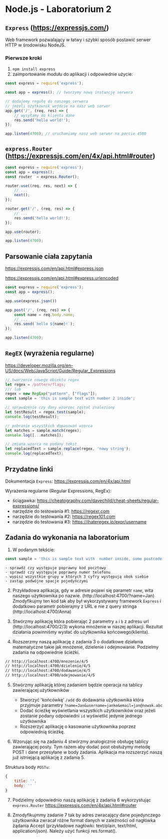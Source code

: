 # Node.js - Laboratorium 2

## `Express` (https://expressjs.com/)

Web framework pozwalający w łatwy i szybki sposób postawić serwer HTTP w środowisku NodeJS.

### Pierwsze kroki

1. `npm install express`
2. zaimportowanie modułu do aplikacji i odpowiednie użycie:
```javascript
const express = require('express');

const app = express(); // tworzymy nową instancję serwera

// dodajemy regułę do naszego serwera
// jeżeli użytkownik wejdzie na nasz web serwer
app.get('/', (req, res) => {
    // wysyłamy do klienta dane
    res.send('hello world!');
});

app.listen(4700); // uruchamiamy nasz web serwer na porcie 4500
```

## `express.Router` (https://expressjs.com/en/4x/api.html#router)

```javascript
const express = require('express');
const app = express();
const router  = express.Router(); 

router.use((req, res, next) => {
    // ...
    next();
});

router.get('/', (req, res) => {
    // ...
    res.send('hello world!');
});

app.use(router);

app.listen(4700);
```

## Parsowanie ciała zapytania

https://expressjs.com/en/api.html#express.json

https://expressjs.com/en/api.html#express.urlencoded

```javascript
const express = require('express');
const app = express();

app.use(express.json())

app.post('/', (req, res) => {
    const name = req.body.name;
    // ...
    res.send(`hello ${name}!`);
});

app.listen(4700);
```

## `RegEX` (wyrażenia regularne)

https://developer.mozilla.org/en-US/docs/Web/JavaScript/Guide/Regular_Expressions


```javascript
// tworzenie nowego obiektu regex
let regex = /pattern/flags;
/// lub
regex = new RegExp("pattern", ["flags"]);
const sample = 'this is sample text with number 2 inside';

// sprawdzenie czy dany wzorzec został znaleziony
let testResult = regex.test(sample);
console.log(testResult);

// pobranie wszystkich dopasowań wzorca
let matches = sample.match(regex);
console.log([...matches]);

// zmiana wzorca na podany tekst
let replacedText = sample.replace(regex, 'nowy string');
console.log(replacedText);
```

## Przydatne linki

Dokumentacja `Express`: https://expressjs.com/en/4x/api.html 

Wyrażenia regularne (Regular Expressions, RegEx):
- ściągawka: https://cheatography.com/davechild/cheat-sheets/regular-expressions/
- narzędzie do testowania #1: https://regexr.com
- narzędzie do testowania #2: https://regex101.com
- narzędzie do testowania #3: https://ihateregex.io/expr/username

## Zadania do wykonania na laboratorium

1. W podanym tekście:
``` javascript
const sample = 'this is sample text with  number inside, some postcode 12-123 and phone  number 501-502-503';
```
    - sprawdź czy występuje poprawny kod pocztowy
    - sprawdź czy występuje poprawny numer telefonu
    - wypisz wszystkie grupy w których 3 cyfry występują obok siebie
    - zastąp podwójne spacje pojedyńczymi

2. Przykładowa aplikacja, gdy w adresie pojawi się parametr `name`, wita naszego użytkownika po nazwie. (http://localhost:4700/?name=Jan)
Zmodyfikujmy ten kod tak aby był wykorzystywany framework `Express` i dodatkowo parametr pobierajmy z URL e nie z query stringa (http://localhost:4700/Anna)

3. Stwórzmy aplikację która pobierając 2 parametry `a` i `b` z adresu url (http://localhost:4700/2/3) wykona mnożenie w naszej aplikacji. Rezultat działania powinniśmy wysłać do użytkownika końcowego(klienta). 

4. Rozszerzmy naszą aplikację z zadania 3 o dodatkowe działania matematyczne takie jak mnożenie, dzielenie i odejmowanie. Podzielmy zadania na odpowiednie ścieżki.

```bash
// http://localhost:4700/mnozenie/4/5
// http://localhost:4700/dzielenie/4/5
// http://localhost:4700/dodawanie/4/5
// http://localhost:4700/odejmowanie/4/5
```
5. Stwórzmy aplikację której zadaniem będzie operacja na tablicy zawierającej użytkowników
    - Stworzyć 'końcówkę' `/add` do dodawania użytkownika która przyjmuje parametry `?name=Jan&username=janko&email=jan@nowak.abc`
    - Dodać ścieżkę wyświetlania wszystkich użytkowników oraz jeżeli zostanie podany odpowiedni `id` wyświetlić jedynie jednego użytkownika
    - Rozszerzyć aplikację o kasowanie użytkownika poprzez odpowiednią ścieżkę.

6. Wzorując się na zadaniu 4 stwórzmy analogicznie obsługę tablicy zawierającej posty. Tym razem aby dodać post obsłużymy metodę POST i dane przesyłane w body żadania. Aplikacja ma rozszerzyć naszą już istniejącą aplikację z zadania 5.

Struktura body `POSTu`:
```javascript
{
    title: '',
    body: ''
}
```
7. Podzielmy odpowiednio naszą aplikację z zadania 6 wykorzystując `express.Router` https://expressjs.com/en/4x/api.html#router

8. Zmodyfikujmmy zadanie 7 tak by adres zwracający dane pojedynczego użytkownika zwracał różne format danych w zależności od nagłówka żądania Accept (przykładowe nagłówki: text/plain, text/html, application/json). Należy użyć funkcji res.format().